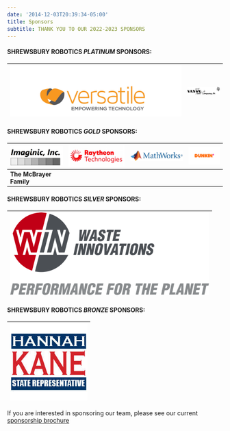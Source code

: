 ```yaml
---
date: '2014-12-03T20:39:34-05:00'
title: Sponsors
subtitle: THANK YOU TO OUR 2022-2023 SPONSORS
---
```


#### SHREWSBURY ROBOTICS *PLATINUM* SPONSORS:

| [![Versatile Communications logo](Versatile.jpg)](https://www.weareversatile.com/) | [![Vangytool](Vangytool.png)](http://www.vangytool.com/) |
|---|---|

#### SHREWSBURY ROBOTICS *GOLD* SPONSORS:

| **[![Imaginic, Inc](Imaginic.gif)](http://www.imaginic.com/)** | **[ ![Raytheon](Raytheon.png)](https://www.rtx.com/)** | **[![Math Works](Mathworks.jpg)](https://www.mathworks.com/)** | **[![Dunkin](Dunkin.png)](https://www.dunkindonuts.com/)** |
|---|---|---|---|
| **The McBrayer Family** |

#### SHREWSBURY ROBOTICS *SILVER* SPONSORS:

| [ ](https://www.win-waste.com/)[![Win Waste](Win-Waste-Innovations.png)](https://www.win-waste.com/) |
|---|

#### SHREWSBURY ROBOTICS *BRONZE* SPONSORS:

| [![Hannah Kane](State-Rep.-Hannah-Kane.jpg)](http://www.rephannahkane.com/) |
|---|


If you are interested in sponsoring our team, please see our current [sponsorship brochure](Sponsorship-Brochure2022.pdf)